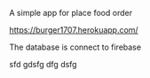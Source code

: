 A simple app for place food order

https://burger1707.herokuapp.com/

The database is connect to firebase

sfd gdsfg dfg dsfg